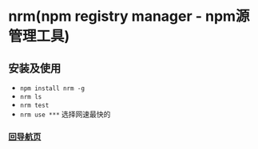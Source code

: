 # nrm(npm registry manager - npm源管理工具)

## 安装及使用

* `npm install nrm -g`
* `nrm ls`
* `nrm test`
* `nrm use ***` 选择网速最快的 


### [回导航页](../README.md)
